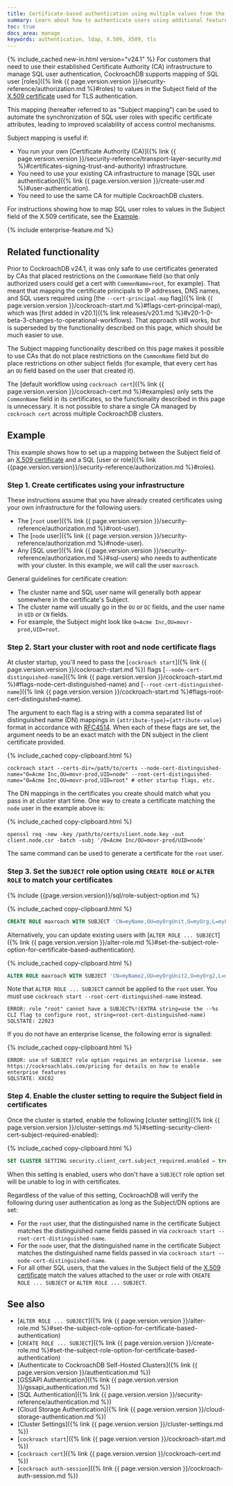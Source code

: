 ```yaml
---
title: Certificate-based authentication using multiple values from the X.509 Subject field
summary: Learn about how to authenticate users using additional features already present in your X.509 security certificates
toc: true
docs_area: manage
keywords: authentication, ldap, X.509, X509, tls
---
```


{% include_cached new-in.html version="v24.1" %} For customers that need to use their established Certificate Authority (CA) infrastructure to manage SQL user authentication, CockroachDB supports mapping of SQL user [roles]({% link {{ page.version.version }}/security-reference/authorization.md %}#roles) to values in the Subject field of the [X.509 certificate](https://en.wikipedia.org/wiki/X.509) used for TLS authentication.

This mapping (hereafter referred to as "Subject mapping") can be used to automate the synchronization of SQL user roles with specific certificate attributes, leading to improved scalability of access control mechanisms.

Subject mapping is useful if:

- You run your own [Certificate Authority (CA)]({% link {{ page.version.version }}/security-reference/transport-layer-security.md %}#certificates-signing-trust-and-authority) infrastructure.
- You need to use your existing CA infrastructure to manage [SQL user authentication]({% link {{ page.version.version }}/create-user.md %}#user-authentication).
- You need to use the same CA for multiple CockroachDB clusters.

For instructions showing how to map SQL user roles to values in the Subject field of the X.509 certificate, see the [Example](#example).

{% include enterprise-feature.md %}

## Related functionality

Prior to CockroachDB v24.1, it was only safe to use certificates generated by CAs that placed restrictions on the `CommonName` field (so that only authorized users could get a cert with `CommonName=root`, for example). That meant that mapping the certificate principals to IP addresses, DNS names, and SQL users required using [the `--cert-principal-map` flag]({% link {{ page.version.version }}/cockroach-start.md %}#flags-cert-principal-map), which was [first added in v20.1]({% link releases/v20.1.md %}#v20-1-0-beta-3-changes-to-operational-workflows). That approach still works, but is superseded by the functionality described on this page, which should be much easier to use.

The Subject mapping functionality described on this page makes it possible to use CAs that do not place restrictions on the `CommonName` field but do place restrictions on other subject fields (for example, that every cert has an `OU` field based on the user that created it).

The [default workflow using `cockroach cert`]({% link {{ page.version.version }}/cockroach-cert.md %}#examples) only sets the `CommonName` field in its certificates, so the functionality described in this page is unnecessary. It is not possible to share a single CA managed by `cockroach cert` across multiple CockroachDB clusters.

## Example

This example shows how to set up a mapping between the Subject field of an [X.509 certificate](https://en.wikipedia.org/wiki/X.509) and a SQL [user or role]({% link {{page.version.version}}/security-reference/authorization.md %}#roles).

### Step 1. Create certificates using your infrastructure

These instructions assume that you have already created certificates using your own infrastructure for the following users:

- The [`root` user]({% link {{ page.version.version }}/security-reference/authorization.md %}#root-user).
- The [`node` user]({% link {{ page.version.version }}/security-reference/authorization.md %}#node-user).
- Any [SQL user]({% link {{ page.version.version }}/security-reference/authorization.md %}#sql-users) who needs to authenticate with your cluster. In this example, we will call the user `maxroach`.

General guidelines for certificate creation:

- The cluster name and SQL user name will generally both appear somewhere in the certificate's Subject.
- The cluster name will usually go in the `OU` or `DC` fields, and the user name in `UID` or `CN` fields.
- For example, the Subject might look like `O=Acme Inc,OU=movr-prod,UID=root`.

### Step 2. Start your cluster with root and node certificate flags

At cluster startup, you'll need to pass the [`cockroach start`]({% link {{ page.version.version }}/cockroach-start.md %}) flags [`--node-cert-distinguished-name`]({% link {{ page.version.version }}/cockroach-start.md %}#flags-node-cert-distinguished-name) and [`--root-cert-distinguished-name`]({% link {{ page.version.version }}/cockroach-start.md %}#flags-root-cert-distinguished-name).

The argument to each flag is a string with a comma separated list of distinguished name (DN) mappings in `{attribute-type}={attribute-value}` format in accordance with [RFC4514](https://www.rfc-editor.org/rfc/rfc4514). When each of these flags are set, the argument needs to be an exact match with the DN subject in the client certificate provided.

{% include_cached copy-clipboard.html %}
~~~ shell
cockroach start --certs-dir=/path/to/certs --node-cert-distinguished-name="O=Acme Inc,OU=movr-prod,UID=node" --root-cert-distinguished-name="O=Acme Inc,OU=movr-prod,UID=root" # other startup flags, etc.
~~~

The DN mappings in the certificates you create should match what you pass in at cluster start time. One way to create a certificate matching the `node` user in the example above is:

{% include_cached copy-clipboard.html %}
~~~ shell
openssl req -new -key /path/to/certs/client.node.key -out client.node.csr -batch -subj '/O=Acme Inc/OU=movr-prod/UID=node'
~~~

The same command can be used to generate a certificate for the `root` user.

### Step 3. Set the `SUBJECT` role option using `CREATE ROLE` or `ALTER ROLE` to match your certificates

{% include {{page.version.version}}/sql/role-subject-option.md %}

{% include_cached copy-clipboard.html %}
~~~ sql
CREATE ROLE maxroach WITH SUBJECT 'CN=myName,OU=myOrgUnit,O=myOrg,L=myLocality,ST=myState,C=myCountry' LOGIN;
~~~

Alternatively, you can update existing users with [`ALTER ROLE ... SUBJECT`]({% link {{ page.version.version }}/alter-role.md %}#set-the-subject-role-option-for-certificate-based-authentication).

{% include_cached copy-clipboard.html %}
~~~ sql
ALTER ROLE maxroach WITH SUBJECT 'CN=myName2,OU=myOrgUnit2,O=myOrg2,L=myLocality2,ST=myState2,C=myCountry2' LOGIN;
~~~

Note that `ALTER ROLE ... SUBJECT` cannot be applied to the `root` user. You must use `cockroach start --root-cert-distinguished-name` instead.

~~~
ERROR: role "root" cannot have a SUBJECT%!(EXTRA string=use the --%s CLI flag to configure root, string=root-cert-distinguished-name)
SQLSTATE: 22023
~~~

If you do not have an enterprise license, the following error is signalled:

{% include_cached copy-clipboard.html %}
~~~
ERROR: use of SUBJECT role option requires an enterprise license. see https://cockroachlabs.com/pricing for details on how to enable enterprise features
SQLSTATE: XXC02
~~~

### Step 4. Enable the cluster setting to require the Subject field in certificates

Once the cluster is started, enable the following [cluster setting]({% link {{ page.version.version }}/cluster-settings.md %}#setting-security-client-cert-subject-required-enabled):

{% include_cached copy-clipboard.html %}
~~~ sql
SET CLUSTER SETTING security.client_cert.subject_required.enabled = true;
~~~

When this setting is enabled, users who don't have a `SUBJECT` role option set will be unable to log in with certificates.

Regardless of the value of this setting, CockroachDB will verify the following during user authentication as long as the Subject/DN options are set:

- For the `root` user, that the distinguished name in the certificate Subject matches the distinguished name fields passed in via `cockroach start --root-cert-distinguished-name`.
- For the `node` user, that the distinguished name in the certificate Subject matches the distinguished name fields passed in via `cockroach start --node-cert-distinguished-name`.
- For all other SQL users, that the values in the Subject field of the [X.509 certificate](https://en.wikipedia.org/wiki/X.509) match the values attached to the user or role with `CREATE ROLE ... SUBJECT` or `ALTER ROLE ... SUBJECT`.

## See also

- [`ALTER ROLE ... SUBJECT`]({% link {{ page.version.version }}/alter-role.md %}#set-the-subject-role-option-for-certificate-based-authentication)
- [`CREATE ROLE ... SUBJECT`]({% link {{ page.version.version }}/create-role.md %}#set-the-subject-role-option-for-certificate-based-authentication)
- [Authenticate to CockroachDB Self-Hosted Clusters]({% link {{ page.version.version }}/authentication.md %})
- [GSSAPI Authentication]({% link {{ page.version.version }}/gssapi_authentication.md %})
- [SQL Authentication]({% link {{ page.version.version }}/security-reference/authentication.md %})
- [Cloud Storage Authentication]({% link {{ page.version.version }}/cloud-storage-authentication.md %})
- [Cluster Settings]({% link {{ page.version.version }}/cluster-settings.md %})
- [`cockroach start`]({% link {{ page.version.version }}/cockroach-start.md %})
- [`cockroach cert`]({% link {{ page.version.version }}/cockroach-cert.md %})
- [`cockroach auth-session`]({% link {{ page.version.version }}/cockroach-auth-session.md %})
